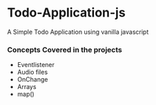 # Todo-Application-js

A Simple Todo Application using vanilla javascript

### Concepts Covered in the projects
- Eventlistener
- Audio files
- OnChange
- Arrays
- map()
